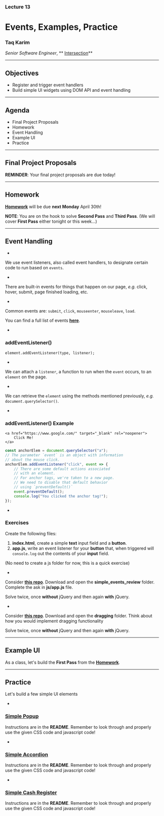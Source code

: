 ### Lecture 13
#  Events, Examples, Practice
### Taq Karim

*Senior Software Engineer*, ** [Intersection](https://www.intersection.com/)**

---

## Objectives

* Register and trigger event handlers
* Build simple UI widgets using DOM API and event handling

---


## Agenda

* Final Project Proposals
* Homework
* Event Handling
* Example UI
* Practice

---

## Final Project Proposals

**REMINDER**: Your final project proposals are due today!

---

## Homework

**[Homework](https://github.com/mottaquikarim/JavaScriptDevelopmentRemote/tree/master/Homework_2)** will be due **next Monday** April 30th! 

**NOTE**: You are on the hook to solve **Second Pass** and **Third Pass**. (We will cover **First Pass** either tonight or this week...)

---


## Event Handling

-

We use event listeners, also called event handlers, to designate certain code to run based on `events`.

-

There are built-in events for things that happen on our page, *e.g.* click, hover, submit, page finished loading, etc.

-

Common events are: `submit`, `click`, `mouseenter`, `mouseleave`, `load`. 

You can find a full list of events **[here](https://developer.mozilla.org/en-US/docs/Web/Events)**.

-

### addEventListener()
```
element.addEventListener(type, listener);
```

-

We can attach a `listener`, a function to run when the `event` occurs, to an `element` on the page.

-

We can retrieve the `element` using the methods mentioned previously, *e.g.* `document.querySelector()`.

-

### addEventListener() Example
```
<a href="https://www.google.com/" target="_blank" rel="noopener">
    Click Me!
</a>
```

```js
const anchorElem = document.querySelector("a");
// The parameter `event` is an object with information
// about the mouse click.
anchorElem.addEventListener("click", event => {
    // There are some default actions associated
    // with an element.
    // For anchor tags, we're taken to a new page.
    // We need to disable that default behavior
    // using `preventDefault()`
    event.preventDefault();
    console.log("You clicked the anchor tag!");
});
```

-

### Exercises

Create the following files:

1. **index.html**, create a simple **text** input field and a **button**.
2. **app.js**, write an event listener for your **button** that, when triggered will `console.log` out the contents of your **input** field.

(No need to create a js folder for now, this is a quick exercise)

-

Consider **[this repo](https://github.com/FEWDMaterials/javascript_psets)**. Download and open the **simple_events_review** folder. Complete the  ask in **js/app.js** file.

Solve twice, once **without** jQuery and then again **with** jQuery.

-

Consider **[this repo](https://github.com/FEWDMaterials/javascript_psets)**. Download and open the **dragging** folder. Think about how you would implement dragging functionality

Solve twice, once **without** jQuery and then again **with** jQuery.


---

## Example UI

As a class, let's build the **First Pass** from the **[Homework](https://github.com/FEWDMaterials/ShoppingListUI)**.

---

## Practice

Let's build a few simple UI elements

-

### [Simple Popup](https://github.com/FEWDMaterials/simplepopup)

Instructions are in the **README**. Remember to look through and properly use the given CSS code and javascript code!

-

### [Simple Accordion](https://github.com/FEWDMaterials/simpleaccordion)

Instructions are in the **README**. Remember to look through and properly use the given CSS code and javascript code!

-

### [Simple Cash Register](https://github.com/FEWDMaterials/simplecashregister)

Instructions are in the **README**. Remember to look through and properly use the given CSS code and javascript code!
